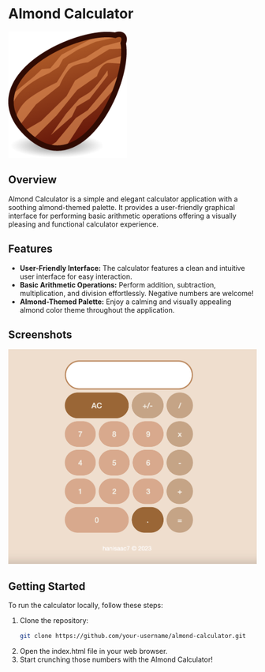 # Almond Calculator

![Almond Calculator](almond.png)

## Overview

Almond Calculator is a simple and elegant calculator application with a soothing almond-themed palette. It provides a user-friendly graphical interface for performing basic arithmetic operations offering a visually pleasing and functional calculator experience.

## Features

- **User-Friendly Interface:** The calculator features a clean and intuitive user interface for easy interaction.
- **Basic Arithmetic Operations:** Perform addition, subtraction, multiplication, and division effortlessly. Negative numbers are welcome!
- **Almond-Themed Palette:** Enjoy a calming and visually appealing almond color theme throughout the application.

## Screenshots

![Screenshot 1](screenshot.png)

## Getting Started

To run the calculator locally, follow these steps:

1. Clone the repository:
   ```bash
   git clone https://github.com/your-username/almond-calculator.git
2. Open the index.html file in your web browser.
3. Start crunching those numbers with the Almond Calculator!